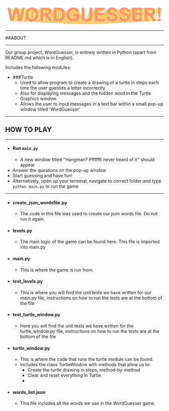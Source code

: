 ![img.png](README_images/wordguesser_logo.png)

---
##ABOUT

---

Our group project, WordGuesser, is entirely written in Python (apart from README.md which is in English).

Includes the following modules:
- ###Turtle
  - Used to allow program to create a drawing of a turtle in steps each time the user guesses a letter incorrectly 
  - Also for displaying messages and the hidden word in the Turtle Graphics window.
  - Allows the user to input messages in a text bar within a small pop-up window titled 'WordGuesser'


---

## HOW TO PLAY

---

- #### Run `main.py`
  - A new window titled "Hangman? Pfffffft never heard of it" should appear
- Answer the questions on the pop-up window
- Start guessing and have fun!
- Alternatively, open up your terminal, navigate to correct folder and type `python main.py` to run the game
---

- #### create_json_wordsfile.py
  - The code in this file was used to create our json words file. Do not run it again.
- #### levels.py
  - The main logic of the game can be found here. This file is imported into main.py
- #### main.py
  - This is where the game is run from.
- #### test_levels.py
  - This is where you will find the unit tests we have written for our main.py file, instructions on how to run the tests are at the bottom of the file
- #### test_turtle_window.py
  - Here you will find the unit tests we have written for the turtle_window.py file, instructions on how to run the tests are at the bottom of the file
- #### turtle_window.py
  - This is where the code that runs the turtle module can be found.
  - Includes the class TurtleWindow with methods that allow us to:
    - Create the turtle drawing in steps, method-by-method
    - Clear and reset everything in Turtle.
    - 
- #### words_list.json
  - This file includes all the words we use in the WordGuesser game.
